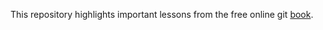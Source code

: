 This repository highlights important lessons from the free online git [book](git-scm.com/book/en/v2).
